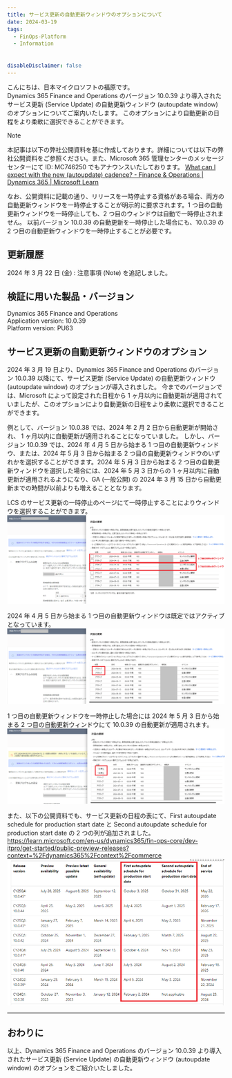 ```yaml
---
title: サービス更新の自動更新ウィンドウのオプションについて
date: 2024-03-19
tags:
  - FinOps-Platform
  - Information


disableDisclaimer: false
---
```


こんにちは、日本マイクロソフトの福原です。  
Dynamics 365 Finance and Operations のバージョン 10.0.39 より導入されたサービス更新 (Service Update) の自動更新ウィンドウ (autoupdate window) のオプションについてご案内いたします。
このオプションにより自動更新の日程をより柔軟に選択できることができます。
<!-- more -->

> [!NOTE]
> 本記事は以下の弊社公開資料を基に作成しております。詳細については以下の弊社公開資料をご参照ください。また、Microsoft 365 管理センターのメッセージセンターにて ID: MC746250 でもアナウンスいたしております。
> [What can I expect with the new (autoupdate) cadence? - Finance & Operations | Dynamics 365 | Microsoft Learn](https://learn.microsoft.com/en-us/dynamics365/fin-ops-core/dev-itpro/get-started/one-version?context=%2Fdynamics365%2Fcontext%2Fcommerce#what-can-i-expect-with-the-new-autoupdate-cadence)
>
>    
> なお、公開資料に記載の通り、リリースを一時停止する資格がある場合、両方の自動更新ウィンドウを一時停止することが明示的に要求されます。1 つ目の自動更新ウィンドウを一時停止しても、2 つ目のウィンドウは自動で一時停止されません。
> 以前バージョン 10.0.39 の自動更新を一時停止した場合にも、10.0.39 の 2 つ目の自動更新ウィンドウを一時停止することが必要です。

## 更新履歴
2024 年 3 月 22 日 (金) : 注意事項 (Note) を追記しました。

## 検証に用いた製品・バージョン
Dynamics 365 Finance and Operations  
Application version: 10.0.39  
Platform version: PU63  


## サービス更新の自動更新ウィンドウのオプション
2024 年 3 月 19 日より、Dynamics 365 Finance and Operations のバージョン 10.0.39 以降にて、サービス更新 (Service Update) の自動更新ウィンドウ (autoupdate window) のオプションが導入されました。
今までのバージョンでは、Microsoft によって設定された日程から 1 ヶ月以内に自動更新が適用されていましたが、このオプションにより自動更新の日程をより柔軟に選択できることができます。

例として、バージョン 10.0.38 では、2024 年 2 月 2 日から自動更新が開始され、 1 ヶ月以内に自動更新が適用されることになっていました。
しかし、バージョン 10.0.39 では、2024 年 4 月 5 日から始まる 1 つ目の自動更新ウィンドウ、または、2024 年 5 月 3 日から始まる 2 つ目の自動更新ウィンドウのいずれかを選択することができます。2024 年 5 月 3 日から始まる 2 つ目の自動更新ウィンドウを選択した場合には、2024 年 5 月 3 日からの 1 ヶ月以内に自動更新が適用されるようになり、GA (一般公開) の 2024 年 3 月 15 日から自動更新までの時間が以前よりも増えることとなります。

LCS のサービス更新の一時停止のページにて一時停止することによりウィンドウを選択することができます。
![](./auto-update-window/image3.png)

2024 年 4 月 5 日から始まる 1 つ目の自動更新ウィンドウは既定ではアクティブとなっています。
![](./auto-update-window/image4.png)

1 つ目の自動更新ウィンドウを一時停止した場合には 2024 年 5 月 3 日から始まる 2 つ目の自動更新ウィンドウにて 10.0.39 の自動更新が適用されます。
![](./auto-update-window/iamge5.png)



また、以下の公開資料でも、サービス更新の日程の表にて、First autoupdate schedule for production start date と Second autoupdate schedule for production start date の 2 つの列が追加されました。
https://learn.microsoft.com/en-us/dynamics365/fin-ops-core/dev-itpro/get-started/public-preview-releases?context=%2Fdynamics365%2Fcontext%2Fcommerce
![](./auto-update-window/image2.png)

---
## おわりに  

以上、Dynamics 365 Finance and Operations のバージョン 10.0.39 より導入されたサービス更新 (Service Update) の自動更新ウィンドウ (autoupdate window) のオプションをご紹介いたしました。  